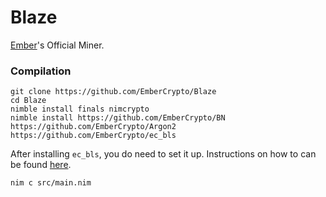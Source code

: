# Blaze

[Ember](https://github.com/EmberCrypto/Ember)'s Official Miner.

### Compilation

```
git clone https://github.com/EmberCrypto/Blaze
cd Blaze
nimble install finals nimcrypto
nimble install https://github.com/EmberCrypto/BN https://github.com/EmberCrypto/Argon2 https://github.com/EmberCrypto/ec_bls
```

After installing `ec_bls`, you do need to set it up. Instructions on how to can be found [here](https://github.com/EmberCrypto/ec_bls).

```
nim c src/main.nim
```
